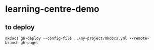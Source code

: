 # learning-centre-demo

## to deploy
`mkdocs gh-deploy --config-file ../my-project/mkdocs.yml --remote-branch gh-pages`
